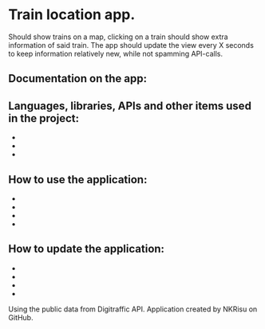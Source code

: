 # Train location app. 

Should show trains on a map, clicking on a train should show extra information of said train.
The app should update the view every X seconds to keep information relatively new, while not spamming API-calls.

## Documentation on the app:

Languages, libraries, APIs and other items used in the project:
- 
- 
- 
- 

How to use the application:
- 
- 
- 
- 
- 

How to update the application:
- 
- 
- 
- 
- 

Using the public data from Digitraffic API. Application created by NKRisu on GitHub.